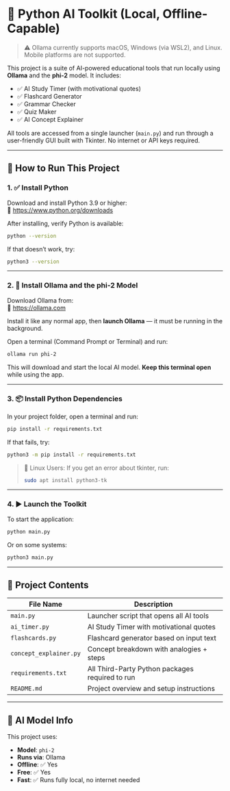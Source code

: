# 🧠 Python AI Toolkit (Local, Offline-Capable)

> ⚠️ Ollama currently supports macOS, Windows (via WSL2), and Linux. Mobile platforms are not supported.


This project is a suite of AI-powered educational tools that run locally using **Ollama** and the **phi-2** model. It includes:

- ✅ AI Study Timer (with motivational quotes)
- ✅ Flashcard Generator
- ✅ Grammar Checker
- ✅ Quiz Maker
- ✅ AI Concept Explainer

All tools are accessed from a single launcher (`main.py`) and run through a user-friendly GUI built with Tkinter. No internet or API keys required.

---

## 🚀 How to Run This Project

### 1. ✅ Install Python

Download and install Python 3.9 or higher:  
🔗 https://www.python.org/downloads

After installing, verify Python is available:

```bash
python --version
```

If that doesn’t work, try:

```bash
python3 --version
```

---

### 2. 🧠 Install Ollama and the phi-2 Model

Download Ollama from:  
🔗 https://ollama.com

Install it like any normal app, then **launch Ollama** — it must be running in the background.

Open a terminal (Command Prompt or Terminal) and run:

```bash
ollama run phi-2
```

This will download and start the local AI model. **Keep this terminal open** while using the app.

---

### 3. 📦 Install Python Dependencies

In your project folder, open a terminal and run:

```bash
pip install -r requirements.txt
```

If that fails, try:

```bash
python3 -m pip install -r requirements.txt
```
> 🐧 Linux Users: If you get an error about tkinter, run:
> ```bash
> sudo apt install python3-tk
> ```

---

### 4. ▶️ Launch the Toolkit

To start the application:

```bash
python main.py
```

Or on some systems:

```bash
python3 main.py
```

---

## 📁 Project Contents

| File Name              | Description                                     |
|------------------------|-------------------------------------------------|
| `main.py`              | Launcher script that opens all AI tools         |
| `ai_timer.py`          | AI Study Timer with motivational quotes         |
| `flashcards.py`        | Flashcard generator based on input text         |
| `concept_explainer.py` | Concept breakdown with analogies + steps        |
| `requirements.txt`     | All Third-Party Python packages required to run |
| `README.md`            | Project overview and setup instructions         |

---

## 🧠 AI Model Info

This project uses:

- **Model**: `phi-2`
- **Runs via**: Ollama
- **Offline**: ✅ Yes
- **Free**: ✅ Yes
- **Fast**: ✅ Runs fully local, no internet needed
